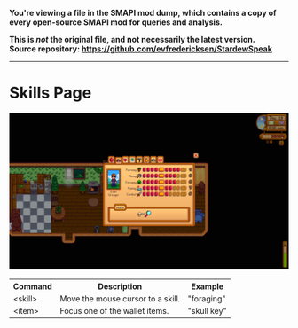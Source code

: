 **You're viewing a file in the SMAPI mod dump, which contains a copy of every open-source SMAPI mod
for queries and analysis.**

**This is _not_ the original file, and not necessarily the latest version.**  
**Source repository: https://github.com/evfredericksen/StardewSpeak**

----

# Skills Page

<img src="./images/skills-page.png" width="600" />

<table>
    <tr>
        <th>Command</th>
        <th>Description</th>
        <th>Example</th>
    </tr>
    <tr>
        <td>&lt;skill&gt;</td>
        <td>Move the mouse cursor to a skill.</td>
        <td>"foraging"</td>
    </tr>
    <tr>
        <td>&lt;item&gt;</td>
        <td>Focus one of the wallet items.</td>
        <td>"skull key"</td>
    </tr>
</table>